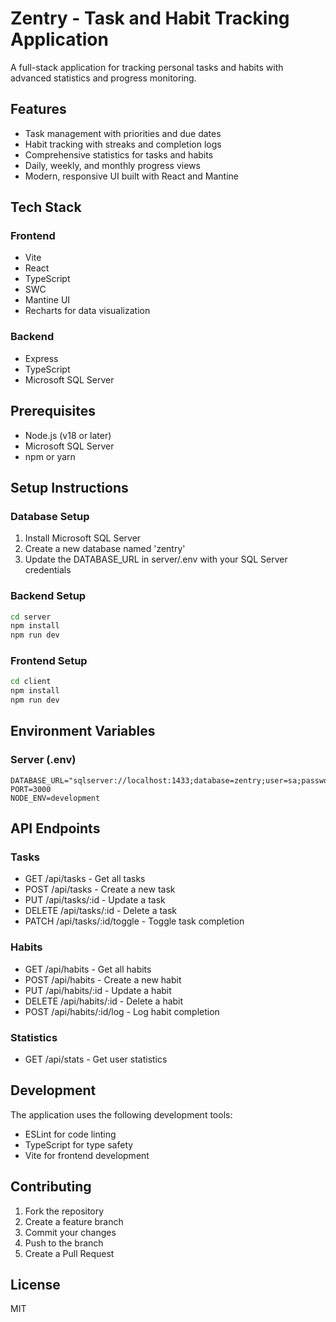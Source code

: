 # Zentry - Task and Habit Tracking Application

A full-stack application for tracking personal tasks and habits with advanced statistics and progress monitoring.

## Features

- Task management with priorities and due dates
- Habit tracking with streaks and completion logs
- Comprehensive statistics for tasks and habits
- Daily, weekly, and monthly progress views
- Modern, responsive UI built with React and Mantine

## Tech Stack

### Frontend
- Vite
- React
- TypeScript
- SWC
- Mantine UI
- Recharts for data visualization

### Backend
- Express
- TypeScript
- Microsoft SQL Server

## Prerequisites

- Node.js (v18 or later)
- Microsoft SQL Server
- npm or yarn

## Setup Instructions

### Database Setup

1. Install Microsoft SQL Server
2. Create a new database named 'zentry'
3. Update the DATABASE_URL in server/.env with your SQL Server credentials

### Backend Setup

```bash
cd server
npm install
npm run dev
```

### Frontend Setup

```bash
cd client
npm install
npm run dev
```

## Environment Variables

### Server (.env)
```
DATABASE_URL="sqlserver://localhost:1433;database=zentry;user=sa;password=YourStrong@Passw0rd;trustServerCertificate=true"
PORT=3000
NODE_ENV=development
```

## API Endpoints

### Tasks
- GET /api/tasks - Get all tasks
- POST /api/tasks - Create a new task
- PUT /api/tasks/:id - Update a task
- DELETE /api/tasks/:id - Delete a task
- PATCH /api/tasks/:id/toggle - Toggle task completion

### Habits
- GET /api/habits - Get all habits
- POST /api/habits - Create a new habit
- PUT /api/habits/:id - Update a habit
- DELETE /api/habits/:id - Delete a habit
- POST /api/habits/:id/log - Log habit completion

### Statistics
- GET /api/stats - Get user statistics

## Development

The application uses the following development tools:
- ESLint for code linting
- TypeScript for type safety
- Vite for frontend development

## Contributing

1. Fork the repository
2. Create a feature branch
3. Commit your changes
4. Push to the branch
5. Create a Pull Request

## License

MIT 
